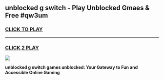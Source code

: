 
## unblocked g switch - Play Unblocked Gmaes & Free #qw3um
<h3>
<a href="https://news.freeplayer.one?title=unblocked_g_switch&ref=24F">CLICK TO PLAY</a></h3>
<hr>

<h3>
<a href="https://news.freeplayer.one?title=unblocked_g_switch&ref=24F">CLICK 2 PLAY</a>
  
</h3>

<a href="https://news.freeplayer.one?title=unblocked_g_switch&ref=24F/"><img src="https://clearcache.store/games.png"></a>


**unblocked g switch games unblocked: Your Gateway to Fun and Accessible Online Gaming**
